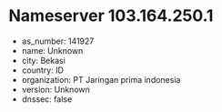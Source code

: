 # Nameserver 103.164.250.1

* as_number: 141927
* name: Unknown
* city: Bekasi
* country: ID
* organization: PT Jaringan prima indonesia
* version: Unknown
* dnssec: false
